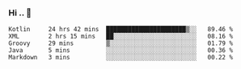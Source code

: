 ### Hi .. 👋

<!--
**Goggxi/goggxi** is a ✨ _special_ ✨ repository because its `README.md` (this file) appears on your GitHub profile.

Here are some ideas to get you started:

- 🔭 I’m currently working on ...
- 🌱 I’m currently learning ...
- 👯 I’m looking to collaborate on ...
- 🤔 I’m looking for help with ...
- 💬 Ask me about ...
- 📫 How to reach me: ...
- 😄 Pronouns: ...
- ⚡ Fun fact: ...
-->

<!--START_SECTION:waka-->
```text
Kotlin     24 hrs 42 mins  ██████████████████████▒░░   89.46 % 
XML        2 hrs 15 mins   ██░░░░░░░░░░░░░░░░░░░░░░░   08.16 % 
Groovy     29 mins         ▒░░░░░░░░░░░░░░░░░░░░░░░░   01.79 % 
Java       5 mins          ░░░░░░░░░░░░░░░░░░░░░░░░░   00.36 % 
Markdown   3 mins          ░░░░░░░░░░░░░░░░░░░░░░░░░   00.22 % 
```
<!--END_SECTION:waka-->

